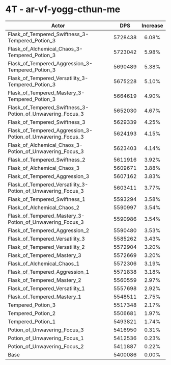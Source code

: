 # 4T - ar-vf-yogg-cthun-me
| Actor | DPS | Increase |
|---|:---:|:---:|
|Flask_of_Tempered_Swiftness_3-Tempered_Potion_3|5728438|6.08%|
|Flask_of_Alchemical_Chaos_3-Tempered_Potion_3|5723042|5.98%|
|Flask_of_Tempered_Aggression_3-Tempered_Potion_3|5690489|5.38%|
|Flask_of_Tempered_Versatility_3-Tempered_Potion_3|5675228|5.10%|
|Flask_of_Tempered_Mastery_3-Tempered_Potion_3|5664619|4.90%|
|Flask_of_Tempered_Swiftness_3-Potion_of_Unwavering_Focus_3|5652030|4.67%|
|Flask_of_Tempered_Swiftness_3|5629339|4.25%|
|Flask_of_Tempered_Aggression_3-Potion_of_Unwavering_Focus_3|5624193|4.15%|
|Flask_of_Alchemical_Chaos_3-Potion_of_Unwavering_Focus_3|5623403|4.14%|
|Flask_of_Tempered_Swiftness_2|5611916|3.92%|
|Flask_of_Alchemical_Chaos_3|5609671|3.88%|
|Flask_of_Tempered_Aggression_3|5607162|3.83%|
|Flask_of_Tempered_Versatility_3-Potion_of_Unwavering_Focus_3|5603411|3.77%|
|Flask_of_Tempered_Swiftness_1|5593294|3.58%|
|Flask_of_Alchemical_Chaos_2|5590997|3.54%|
|Flask_of_Tempered_Mastery_3-Potion_of_Unwavering_Focus_3|5590986|3.54%|
|Flask_of_Tempered_Aggression_2|5590480|3.53%|
|Flask_of_Tempered_Versatility_3|5585262|3.43%|
|Flask_of_Tempered_Versatility_2|5572904|3.20%|
|Flask_of_Tempered_Mastery_3|5572669|3.20%|
|Flask_of_Alchemical_Chaos_1|5572306|3.19%|
|Flask_of_Tempered_Aggression_1|5571838|3.18%|
|Flask_of_Tempered_Mastery_2|5560559|2.97%|
|Flask_of_Tempered_Versatility_1|5557698|2.92%|
|Flask_of_Tempered_Mastery_1|5548511|2.75%|
|Tempered_Potion_3|5517348|2.17%|
|Tempered_Potion_2|5506681|1.97%|
|Tempered_Potion_1|5493821|1.74%|
|Potion_of_Unwavering_Focus_3|5416950|0.31%|
|Potion_of_Unwavering_Focus_1|5412536|0.23%|
|Potion_of_Unwavering_Focus_2|5411887|0.22%|
|Base|5400086|0.00%|
